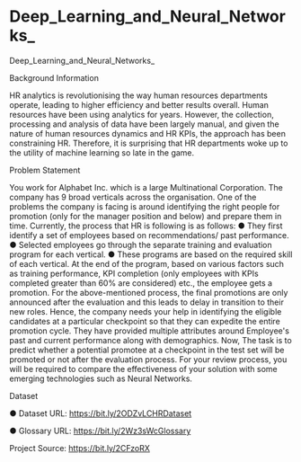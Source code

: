 # Deep_Learning_and_Neural_Networks_
Deep_Learning_and_Neural_Networks_

Background Information

HR analytics is revolutionising the way human resources departments operate, leading
to higher efficiency and better results overall. Human resources have been using
analytics for years. However, the collection, processing and analysis of data have been
largely manual, and given the nature of human resources dynamics and HR KPIs, the
approach has been constraining HR. Therefore, it is surprising that HR departments
woke up to the utility of machine learning so late in the game.

Problem Statement

You work for Alphabet Inc. which is a large Multinational Corporation. The company has
9 broad verticals across the organisation. One of the problems the company is facing is
around identifying the right people for promotion (only for the manager position and
below) and prepare them in time.
Currently, the process that HR is following is as follows:
● They first identify a set of employees based on recommendations/ past
performance.
● Selected employees go through the separate training and evaluation program for
each vertical.
● These programs are based on the required skill of each vertical. At the end of the
program, based on various factors such as training performance, KPI completion
(only employees with KPIs completed greater than 60% are considered) etc., the
employee gets a promotion.
For the above-mentioned process, the final promotions are only announced after the
evaluation and this leads to delay in transition to their new roles. Hence, the company
needs your help in identifying the eligible candidates at a particular checkpoint so that
they can expedite the entire promotion cycle.
They have provided multiple attributes around Employee's past and current performance
along with demographics. Now, The task is to predict whether a potential promotee at a
checkpoint in the test set will be promoted or not after the evaluation process. For your
review process, you will be required to compare the effectiveness of your solution with
some emerging technologies such as Neural Networks.



Dataset

● Dataset URL: https://bit.ly/2ODZvLCHRDataset

● Glossary URL: https://bit.ly/2Wz3sWcGlossary

Project Source: https://bit.ly/2CFzoRX
